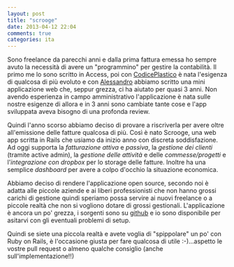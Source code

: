 ```yaml
---
layout: post
title: "scrooge"
date: 2013-04-12 22:04
comments: true
categories: ita
---
```

Sono freelance da parecchi anni e dalla prima fattura emessa ho sempre avuto la necessità di avere un "programmino" per gestire la contabilità. Il primo me lo sono scritto in Access, poi con [CodicePlastico](http://codiceplastico.com) è nata l'esigenza di qualcosa di più evoluto e con [Alessandro](http://melkio.codiceplastico.com) abbiamo scritto una mini applicazione web che, seppur grezza, ci ha aiutato per quasi 3 anni. Non avendo esperienza in campo amministrativo l'applicazione è nata sulle nostre esigenze di allora e in 3 anni sono cambiate tante cose e l'app sviluppata aveva bisogno di una profonda review. 
<!-- more -->
Quindi l'anno scorso abbiamo deciso di provare a riscriverla per avere oltre all'emissione delle fatture qualcosa di più. Così è nato Scrooge, una web app scritta in Rails che usiamo da inizio anno con discreta soddisfazione.
Ad oggi supporta la _fatturazione attiva_ e _passiva_, la _gestione dei clienti_ (tramite active admin), la _gestione delle attività_ e delle _commesse/progetti_ e l'_integrazione con dropbox_ per lo storage delle fatture. Inoltre ha una semplice _dashboard_ per avere a colpo d'occhio la situazione economica.

Abbiamo deciso di rendere l'applicazione open source, secondo noi è adatta alle piccole aziende e ai liberi professionisti che non hanno grossi carichi di gestione quindi speriamo possa servire ai nuovi freelance o a piccole realtà che non si vogliono dotare di grossi gestionali.
L'applicazione è ancora un po' grezza, i sorgenti sono su [github](http://emadb.github.com/scrooge/) e io sono disponibile per asitarvi con gli eventuali problemi di setup.

Quindi se siete una piccola realtà e avete voglia di "spippolare" un po' con Ruby on Rails, è l'occasione giusta per fare qualcosa di utile :-)...aspetto le vostre pull request o almeno qualche consiglio (anche sull'implementazione!!)
